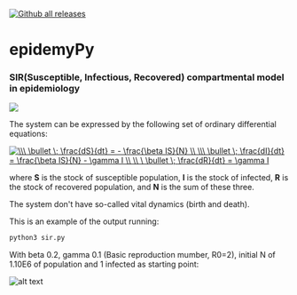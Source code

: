 [![Github all releases](https://img.shields.io/github/downloads/Naereen/StrapDown.js/total.svg)](https://GitHub.com/Naereen/StrapDown.js/releases/)


# epidemyPy

### SIR(Susceptible, Infectious, Recovered) compartmental model in epidemiology


<img src="https://docs.google.com/drawings/d/1NWG2WbfMzvFtk4DH1_-G1MgRGpo_cAl8piFJrNjRLpY/export/png"/>

The system can be expressed by the following set of ordinary differential equations:

<a href="https://www.codecogs.com/eqnedit.php?latex=\dpi{120}&space;\\\&space;\bullet&space;\;&space;\frac{dS}{dt}&space;=&space;-&space;\frac{\beta&space;IS}{N}&space;\\&space;\\\&space;\bullet&space;\;&space;\frac{dI}{dt}&space;=&space;\frac{\beta&space;IS}{N}&space;-&space;\gamma&space;I&space;\\&space;\\&space;\&space;\bullet&space;\;&space;\frac{dR}{dt}&space;=&space;\gamma&space;I" target="_blank"><img src="https://latex.codecogs.com/gif.latex?\dpi{120}&space;\\\&space;\bullet&space;\;&space;\frac{dS}{dt}&space;=&space;-&space;\frac{\beta&space;IS}{N}&space;\\&space;\\\&space;\bullet&space;\;&space;\frac{dI}{dt}&space;=&space;\frac{\beta&space;IS}{N}&space;-&space;\gamma&space;I&space;\\&space;\\&space;\&space;\bullet&space;\;&space;\frac{dR}{dt}&space;=&space;\gamma&space;I" title="\\\ \bullet \; \frac{dS}{dt} = - \frac{\beta IS}{N} \\ \\\ \bullet \; \frac{dI}{dt} = \frac{\beta IS}{N} - \gamma I \\ \\ \ \bullet \; \frac{dR}{dt} = \gamma I" /></a>


where **S** is the stock of susceptible population, **I** is the stock of infected, **R** is the stock of recovered population, and **N** is the sum of these three.

The system don't have so-called vital dynamics (birth and death).

This is an example of the output running:

```python
python3 sir.py
```
With beta 0.2, gamma 0.1 (Basic reproduction mumber, R0=2), initial N of 1.10E6 of population and 1 infected as starting point:

![alt text](https://github.com/AgustinPardo/sirModel/blob/master/Figure_1.png)
